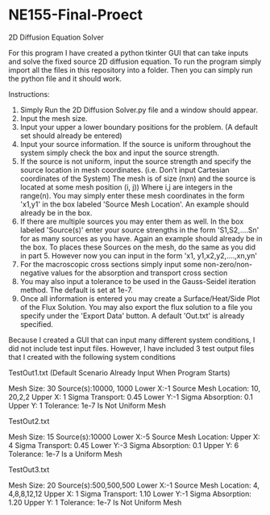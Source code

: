 # NE155-Final-Proect
2D Diffusion Equation Solver


For this program I have created a python tkinter GUI that can take inputs and solve the fixed source 2D diffusion equation.
To run the program simply import all the files in this repository into a folder. Then you can simply run the python file
and it should work.

Instructions:
1. Simply Run the 2D Diffusion Solver.py file and a window should appear.
2. Input the mesh size.
3. Input your upper a lower boundary positions for the problem. (A default set should already be entered)
4. Input your source information. If the source is uniform throughout the system simply check the box and input the
   source strength. 
5. If the source is not uniform, input the source strength and specify the source location in mesh coordinates. 
   (i.e. Don’t input Cartesian coordinates of the System) The mesh is of size (nxn) and the source is located at some mesh position (i, j))
   Where i,j are integers in the range(n). You may simply enter these mesh coordinates in the form 'x1,y1' in the box labeled 
   'Source Mesh Location'. An example should already be in the box.
6. If there are multiple sources you may enter them as well. In the box labeled 'Source(s)' enter your source strengths in
   the form 'S1,S2,....Sn' for as many sources as you have. Again an example should already be in the box. To places these
   Sources on the mesh, do the same as you did in part 5. However now you can input in the form 'x1, y1,x2,y2,....,xn,yn'
7. For the macroscopic cross sections simply input some non-zero/non-negative values for the absorption and transport cross section
8. You may also input a tolerance to be used in the Gauss-Seidel iteration method. The default is set at 1e-7.
9. Once all information is entered you may create a Surface/Heat/Side Plot of the Flux Solution. You may also export the flux solution
   to a file you specify under the 'Export Data' button. A default 'Out.txt' is already specified.

Because I created a GUI that can input many different system conditions, I did not include test input files. However, I have included 3 
test output files that I created with the following system conditions

TestOut1.txt (Default Scenario Already Input When Program Starts)

Mesh Size: 30               Source(s):10000, 1000
Lower X:-1                  Source Mesh Location: 10, 20,2,2
Upper X: 1                  Sigma Transport: 0.45
Lower Y:-1                  Sigma Absorption: 0.1
Upper Y: 1                  Tolerance: 1e-7
                            Is Not Uniform Mesh
                            
TestOut2.txt  

Mesh Size: 15               Source(s):10000
Lower X:-5                  Source Mesh Location:
Upper X: 4                  Sigma Transport: 0.45
Lower Y:-3                  Sigma Absorption: 0.1
Upper Y: 6                  Tolerance: 1e-7
                            Is a Uniform Mesh
                            
TestOut3.txt  

Mesh Size: 20               Source(s):500,500,500
Lower X:-1                  Source Mesh Location: 4, 4,8,8,12,12
Upper X: 1                  Sigma Transport: 1.10
Lower Y:-1                  Sigma Absorption: 1.20
Upper Y: 1                  Tolerance: 1e-7
                            Is Not Uniform Mesh
